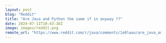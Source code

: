 ```yaml
---
layout: post
blog: "Reddit"
title: "Are Java and Python the same if in anyway ??"
date: 2024-07-11T10:43:16Z
image: images/reddit.png
remote_url: "https://www.reddit.com/r/java/comments/1e0lwau/are_java_and_python_the_same_if_in_anyway/"
---
```

